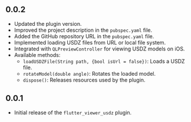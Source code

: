 ## 0.0.2

- Updated the plugin version.
- Improved the project description in the `pubspec.yaml` file.
- Added the GitHub repository URL in the `pubspec.yaml` file.
- Implemented loading USDZ files from URL or local file system.
- Integrated with `QLPreviewController` for viewing USDZ models on iOS.
- Available methods:
  - `loadUSDZFile(String path, {bool isUrl = false})`: Loads a USDZ file.
  - `rotateModel(double angle)`: Rotates the loaded model.
  - `dispose()`: Releases resources used by the plugin.

## 0.0.1

- Initial release of the `flutter_viewer_usdz` plugin.

